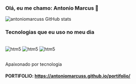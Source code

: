 ### Olá, eu me chamo: Antonio Marcus 👋

![antoniomarcuss GitHub stats](https://github-readme-stats.vercel.app/api?username=antoniomarcuss&show_icons=true&theme=dracula)
### Tecnologias que eu uso no meu dia
<div style"display: inline_block"><br/>
<img align="center" alt="htm5" src="https://img.shields.io/badge/HTML5-E34F26?style=for-the-badge&logo=html5&logoColor=white"/>
<img align="center" alt="htm5" src="https://img.shields.io/badge/CSS3-1572B6?style=for-the-badge&logo=css3&logoColor=white"/>
<img align="center" alt="htm5" src="https://img.shields.io/badge/JavaScript-F7DF1E?style=for-the-badge&logo=javascript&logoColor=black"/>
</div><br/>

Apaixonado por tecnologia 

#### PORTIFOLIO: https://antoniomarcuss.github.io/portifolio/
